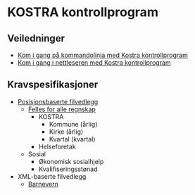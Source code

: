 # **KOSTRA kontrollprogram**

## Veiledninger

* [Kom i gang på kommandolinja med Kostra kontrollprogram](konsoll/README.md)
* [Kom i gang i nettleseren med Kostra kontrollprogram](web/README.md)

## Kravspesifikasjoner

* [Posisjonsbaserte filvedlegg](/kravspesifikasjon/posisjonsbaserte_filvedlegg.md)
  * [Felles for alle regnskap](/kravspesifikasjon/felles_regnskap.md)
    * KOSTRA
      * Kommune (årlig)
      * Kirke (årlig)
      * Kvartal (kvartal)
    * Helseforetak
  * Sosial
    * Økonomisk sosialhjelp
    * Kvalifiseringsstønad
* XML-baserte filvedlegg
  * [Barnevern](/kravspesifikasjon/barnevern_15_specs.md) 
